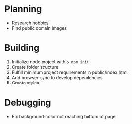 # Planning

- Research hobbies
- Find public domain images

# Building

1. Initialize node project with `$ npm init`
1. Create folder structure
1. Fulfill minimum project requirements in public/index.html
1. Add browser-sync to develop dependencies
1. Create styles

# Debugging

- Fix background-color not reaching bottom of page
